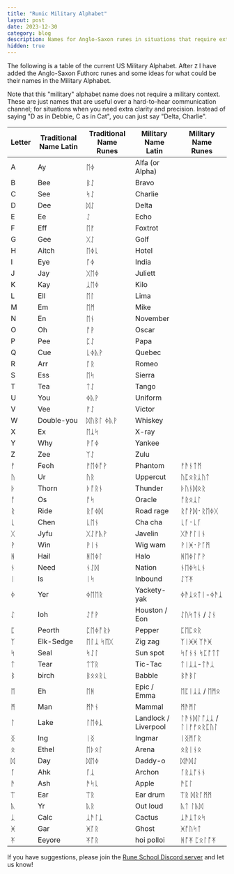 ```yaml
---
title: "Runic Military Alphabet"
layout: post
date: 2023-12-30
category: blog
description: Names for Anglo-Saxon runes in situations that require extreme clarity
hidden: true
---
```


The following is a table of the current US Military Alphabet. After `Z` I have added the Anglo-Saxon Futhorc runes and some ideas for what could be their names in the Military Alphabet.

Note that this "military" alphabet name does not require a military context. These are just names that are useful over a hard-to-hear communication channel; for situations when you need extra clarity and precision. Instead of saying "D as in Debbie, C as in Cat", you can just say "Delta, Charlie".

| Letter | Traditional Name Latin | Traditional Name Runes | Military Name Latin   | Military Name Runes |
|--------|------------------|------------|------------------|---------------------|
| A      | Ay               |  ᛖᛄ        | Alfa (or Alpha)  |                     |
| B      | Bee              |  ᛒᛇ          | Bravo            |                     |
| C      | See              |  ᛋᛇ          | Charlie          |                     |
| D      | Dee              |   ᛞᛇ         | Delta            |                     |
| E      | Ee               |   ᛇ         | Echo             |                     |
| F      | Eff              |   ᛖᚠ         | Foxtrot          |                     |
| G      | Gee              |   ᚷᛇ         | Golf             |                     |
| H      | Aitch            |   ᛖᛄᚳ         | Hotel            |                     |
| I      | Eye              |   ᚪᛄ         | India            |                     |
| J      | Jay              |   ᚷᛖᛄ         | Juliett          |                     |
| K      | Kay              |    ᛣᛖᛄ        | Kilo             |                     |
| L      | Ell              |    ᛖᛚ         | Lima             |                     |
| M      | Em               |  ᛖᛗ          | Mike             |                     |
| N      | En               |   ᛖᚾ         | November         |                     |
| O      | Oh               |   ᚩᚹ         | Oscar            |                     |
| P      | Pee              |   ᛈᛇ         | Papa             |                     |
| Q      | Cue              |    ᚳᛄᚣᚹ        | Quebec           |                     |
| R      | Arr              |   ᚪᚱ         | Romeo            |                     |
| S      | Ess              |   ᛖᛋ         | Sierra           |                     |
| T      | Tea              |   ᛏᛇ         | Tango            |                     |
| U      | You              |   ᛄᚣᚹ         | Uniform          |                     |
| V      | Vee              |   ᚠᛇ         | Victor           |                     |
| W      | Double-you       |   ᛞᚢᛒᛚ ᛄᚣᚹ         | Whiskey          |                     |
| X      | Ex               |   ᛖᛣᛋ         | X-ray            |                     |
| Y      | Why              |   ᚹᚪᛄ         | Yankee           |                     |
| Z      | Zee              |   ᛉᛇ         | Zulu             |                     |
| ᚠ      | Feoh             |  ᚠᛖᛄᚩᚹ         | Phantom           |   ᚠᚫᚾᛏᛗ             |
| ᚢ      |  Ur              |  ᚢᚱ       | Uppercut          |  ᚢᛈᛟᚱᛣᚢᛏ              |
| ᚦ      |  Thorn           |  ᚦᚩᚱᚾ        | Thunder                 |  ᚦᚢᚾᛞᛟᚱ               |
| ᚩ      |   Os            |  ᚩᛋ        | Oracle           |   ᚩᚱᛟᛣᛚ          |
| ᚱ      |   Ride           | ᚱᚪᛄᛞ       | Road rage        |  ᚱᚩᚹᛞ᛫​ᚱᛖᛄᚷ             |
| ᚳ      |   Chen         |   ᚳᛖᚾ      | Cha cha        |  ᚳᚪ᛫​ᚳᚪ            |
| ᚷ      |   Jyfu           |  ᚷᛇᚠᚣᚹ          | Javelin                | ᚷᚫᚠᛚᛁᚾ             |
| ᚹ      |   Win         |  ᚹᛁᚾ       | Wig wam                |  ᚹᛁᚸ᛫​ᚹᚪᛗ             |
| ᚻ      |   Hail       |  ᚻᛖᛄᛚ        | Halo       |  ᚻᛖᛄᛚᚩᚹ           |
| ᚾ      |  Need         | ᚾᛇᛞ        | Nation                  |  ᚾᛖᛄᛋᚳᚾ          |
| ᛁ      |   Is           | ᛁᛋ        | Inbound                 | ᛇᛉᛡ               |
| ᛄ      |  Yer           |  ᛄᛖᛖᚱ       | Yackety-yak          |  ᛄᚫᛣᛟᛏᛁ-ᛄᚫᛣ              |
| ᛇ      |  Ioh            | ᛇᚩᚹ         | Houston / Eon         |   ᛇᚢᛋᛏᚾ / ᛇᚾ             |
| ᛈ      |  Peorth           |  ᛈᛖᛄᚩᚱᚦ          | Pepper                   | ᛈᛖᛈᛟᚱ              |
| ᛉ      |  Elk-Sedge        | ᛖᛚᛣ ᛋᛖᚷ       | Zig zag       |    ᛉᛁᚸᚸ ᛉᚫᚸ            |
| ᛋ      |  Seal            |   ᛋᛇᛚ      | Sun spot          |  ᛋᚪᚾᚾ ᛋᛈᚩᛏᛏ            |
| ᛏ      |  Tear         | ᛏᛠᚱ        | Tic-Tac              | ᛏᛁᛣᛣ-ᛏᚫᛣ             |
| ᛒ      |  birch         | ᛒᛟᛟᚱᚳ        | Babble                 |   ᛒᚫᛒᛚ           |
| ᛖ      |  Eh             |  ᛖᚻ       | Epic / Emma              | ᛖᛈᛁᛣᛣ / ᛖᛗᛟ             |
| ᛗ      |  Man            | ᛗᚫᚾ        | Mammal                   | ᛗᚫᛗᛚ            |
| ᛚ      |   Lake            |  ᛚᛖᛄᛣ       | Landlock / Liverpool       |   ᛚᚫᚾᛞᛚᚩᛣᛣ / ᛚᛁᚠᚠᛟᚱᛈᚢᛚ           |
| ᛝ      |   Ing                | ᛁᛝ      | Ingmar                  |  ᛁᛝᛗᚪᚱ              |
| ᛟ      |   Ethel           |  ᛖᚦᛟᛚ      | Arena          |  ᛟᚱᛁᚾᛟ              |
| ᛞ      |  Day            |  ᛞᛖᛄ      | Daddy-o          |   ᛞᚫᛞᛇ            |
| ᚪ      |   Ahk            | ᚪᛣ        | Archon                |  ᚪᚱᛣᚩᚾᚾ              |
| ᚫ      |   Ash            |  ᚫᛋᚳ      | Apple                  |  ᚫᛈᛚ              |
| ᛠ      |   Ear            |  ᛠᚱ    | Ear drum          |  ᛠᚱ ᛞᚱᚪᛗᛗ               |
| ᚣ      |   Yr          |  ᚣᚱ         | Out loud         | ᚣᛏ ᛚᚣᛞ                |
| ᛣ      |   Calc           |   ᛣᚫᛚᛣ      | Cactus                 |  ᛣᚫᛣᛏᛟᛋ             |
| ᚸ      |   Gar            |  ᚸᚪᚱ     | Ghost                 |   ᚸᚩᚢᛋᛏ             |
| ᛡ      |   Eeyore         |   ᛡᚩᚱ     | hoi polloi |  ᚻᚩᛡ ᛈᛟᛚᚩᛡ               |



If you have suggestions, please join the [Rune School Discord server](https://discord.gg/BThW4fxAwN) and let us know!


